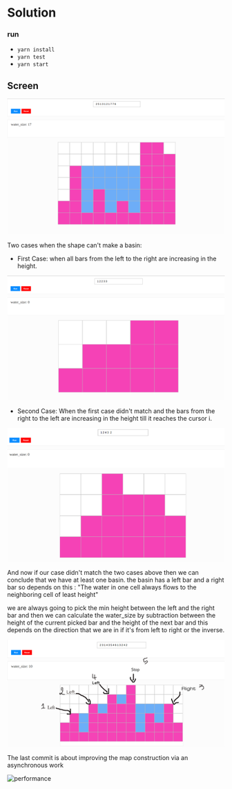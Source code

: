 # Solution

### run
- ``yarn install``
- ``yarn test``
- ``yarn start``

## Screen


![screen](./screen.png)


Two cases when the shape can't make a basin:

- First Case: when all bars from the left to the right are increasing in the height.

![first_case](./first_case.png)

- Second Case: When the first case didn't match and the bars from the right to the left are increasing in the height till it reaches the cursor i.

![second_case](./second_case.png)


And now if our case didn't match the two cases above then we can conclude that we have at least one basin.
the basin has a left bar and a right bar so depends on this : "The water in one cell always flows to the neighboring cell of least height"

we are always going to pick the min height between the left and the right bar
and then we can calculate the water_size by subtraction between the height of
the current picked bar and the height of the next bar and this depends on the
direction that we are in if it's from left to right or the inverse.

![three](./three.png)

The last commit is about improving the map construction via an asynchronous work

![performance]('./performance')
